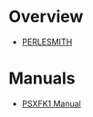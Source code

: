 # Overview

- [PERLESMITH](https://www.perlesmith.com/)

# Manuals

- [PSXFK1 Manual](PSXFK1-manual.pdf)
